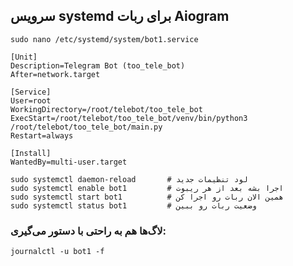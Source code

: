 ## سرویس systemd برای ربات Aiogram
```
sudo nano /etc/systemd/system/bot1.service
```

```
[Unit]
Description=Telegram Bot (too_tele_bot)
After=network.target

[Service]
User=root
WorkingDirectory=/root/telebot/too_tele_bot
ExecStart=/root/telebot/too_tele_bot/venv/bin/python3 /root/telebot/too_tele_bot/main.py
Restart=always

[Install]
WantedBy=multi-user.target
```

```
sudo systemctl daemon-reload       # لود تنظیمات جدید
sudo systemctl enable bot1         # اجرا بشه بعد از هر ریبوت
sudo systemctl start bot1          # همین الان ربات رو اجرا کن
sudo systemctl status bot1         # وضعیت ربات رو ببین
```

### لاگ‌ها هم به راحتی با دستور می‌گیری:

```
journalctl -u bot1 -f
```


